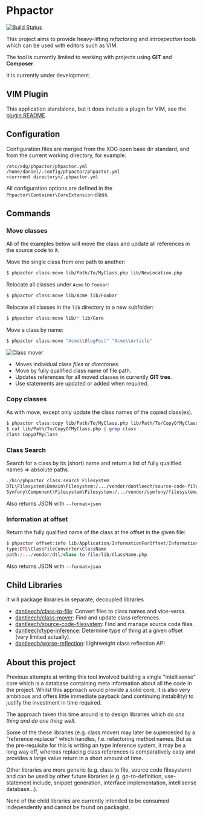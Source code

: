 Phpactor
========

[![Build Status](https://travis-ci.org/dantleech/phpactor.svg?branch=master)](https://travis-ci.org/dantleech/phpactor)

This project aims to provide heavy-lifting *refactoring* and *introspection*
tools which can be used with editors such as VIM.

The tool is currently limited to working with projects using **GIT** and **Composer**.

It is currently under development.

VIM Plugin
----------

This application standalone, but it does include a plugin for VIM, see the
[plugin README](https://github.com/dantleech/phpactor/tree/master/plugin/README.md).

Configuration
-------------

Configuration files are merged from the XDG open base dir standard, and from
the current working directory, for example:

```
/etc/xdg/phpactor/phpactor.yml
/home/daniel/.config/phpactor/phpactor.yml
<currnent directory>/.phpactor.yml
```

All configuration options are defined in the
`Phpactor\Container\CoreExtension` class.

Commands
--------

### Move classes

All of the examples below will move the class and update all references in the
source code to it.

Move the single class from one path to another:

```bash
$ phpactor class:move lib/Path/To/MyClass.php lib/NewLocation.php
```

Relocate all classes under `Acme` to `Foobar`:

```bash
$ phpactor class:move lib/Acme lib/Foobar
```

Relocate all classes in the `lib` directory to a new subfolder:

```bash
$ phpactor class:move lib/* lib/Core
```

Move a class by name:

```bash
$ phpactor class:move "Acme\\BlogPost" "Acme\\Article"
```

![Class mover](https://user-images.githubusercontent.com/530801/27299917-d0f6da86-5525-11e7-901e-f3881e3afd83.gif)

- Moves individual class *files* or *directories*.
- Move by fully qualified class name of file path.
- Updates references for all moved classes in currently **GIT tree**.
- Use statements are updated or added when required.

### Copy classes

As with move, except only update the class names of the copied class(es).

```bash
$ phpactor class:copy lib/Path/To/MyClass.php lib/Path/To/CopyOfMyClass.php
$ cat lib/Path/To/CopyOfMyClass.php | grep class
class CopyOfMyClass
```

### Class Search

Search for a class by its (short) name and return a list of fully qualified
names => absolute paths.

```bash
./bin/phpactor class:search Filesystem
DTL\Filesystem\Domain\Filesystem:/.../vendor/dantleech/source-code-filesystem/lib/Domain/Filesystem.php
Symfony\Component\Filesystem\Filesystem:/.../vendor/symfony/filesystem/Filesystem.php
```

Also returns JSON with `--format=json`

### Information at offset

Return the fully qualified name of the class at the offset in the given file:

```php
$ phpactor offset:info lib/Application/InformationForOffset/InformationForOffset.php 1382
type:DTL\ClassFileConverter\ClassName
path:/.../vendor/dtl/class-to-file/lib/ClassName.php
```
Also returns JSON with `--format=json`

Child Libraries
---------------

It will package libraries in separate, decoupled libraries

- [dantleech/class-to-file](https://github.com/dantleech/class-to-file): Convert files to class names and vice-versa.
- [dantleech/class-mover](https://github.com/dantleech/class-mover): Find and update class references.
- [dantleech/source-code-filesystem](https://github.com/dantleech/source-code-filesystem): Find and manage source code files.
- [dantleech/type-inference](https://github.com/dantleech/type-inference): Determine type of thing at a given offset (very limited actually).
- [dantleech/worse-reflection](https://github.com/dantleech/worse-reflection): Lightweight class reflection API

About this project
------------------

Previous attempts at writing this tool involved building a single
"intellisense" core which is a database containing meta information about all
the code in the project. Whilst this approach would provide a solid core, it
is also very ambitious and offers little immediate payback (and continuing
instability) to justify the investment in time required.

The approach taken this time around is to design libraries which do *one thing
and do one thing well*. 

Some of the these libraries (e.g. class mover) may later be superceded by a
"reference replacer" which handles, f.e. refactoring method names. But as the
pre-requisite for this is writing an type inference system, it may be a long
way off, whereas replacing class references is comparatively easy and provides
a large value return in a short amount of time.

Other libraries are more generic (e.g. class to file, source code filesystem)
and can be used by other future libraries (e.g. go-to-definition,
use-statement include, snippet generation, interface implementation,
intellisense database...).

None of the child libraries are currently intended to be consumed
independently and cannot be found on packagist.
